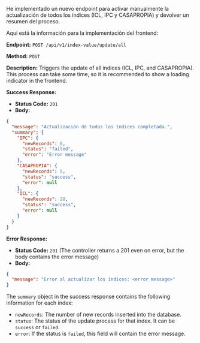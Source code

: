 He implementado un nuevo endpoint para activar manualmente la actualización de todos los índices (ICL, IPC y CASAPROPIA) y devolver un resumen del proceso.

Aquí está la información para la implementación del frontend:

**Endpoint:** `POST /api/v1/index-value/update/all`

**Method:** `POST`

**Description:** Triggers the update of all indices (ICL, IPC, and CASAPROPIA). This process can take some time, so it is recommended to show a loading indicator in the frontend.

**Success Response:**

-   **Status Code:** `201`
-   **Body:**

```json
{
  "message": "Actualización de todos los índices completada.",
  "summary": {
    "IPC": {
      "newRecords": 0,
      "status": "failed",
      "error": "Error message"
    },
    "CASAPROPIA": {
      "newRecords": 5,
      "status": "success",
      "error": null
    },
    "ICL": {
      "newRecords": 20,
      "status": "success",
      "error": null
    }
  }
}
```

**Error Response:**

-   **Status Code:** `201` (The controller returns a 201 even on error, but the body contains the error message)
-   **Body:**

```json
{
  "message": "Error al actualizar los índices: <error message>"
}
```

The `summary` object in the success response contains the following information for each index:

-   `newRecords`: The number of new records inserted into the database.
-   `status`: The status of the update process for that index. It can be `success` or `failed`.
-   `error`: If the status is `failed`, this field will contain the error message.